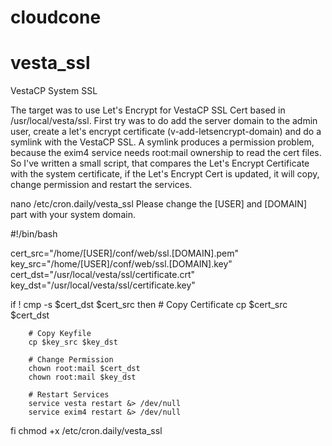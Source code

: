 # cloudcone

# vesta_ssl

VestaCP System SSL

The target was to use Let's Encrypt for VestaCP SSL Cert based in /usr/local/vesta/ssl. First try was to do add the server domain to the admin user, create a let's encrypt certificate (v-add-letsencrypt-domain) and do a symlink with the VestaCP SSL. A symlink produces a permission problem, because the exim4 service needs root:mail ownership to read the cert files. So I've written a small script, that compares the Let's Encrypt Certificate with the system certificate, if the Let's Encrypt Cert is updated, it will copy, change permission and restart the services.

nano /etc/cron.daily/vesta_ssl
Please change the [USER] and [DOMAIN] part with your system domain.

#!/bin/bash

cert_src="/home/[USER]/conf/web/ssl.[DOMAIN].pem"
key_src="/home/[USER]/conf/web/ssl.[DOMAIN].key"
cert_dst="/usr/local/vesta/ssl/certificate.crt"
key_dst="/usr/local/vesta/ssl/certificate.key"

if ! cmp -s $cert_dst $cert_src
then
        # Copy Certificate
        cp $cert_src $cert_dst

        # Copy Keyfile
        cp $key_src $key_dst

        # Change Permission
        chown root:mail $cert_dst
        chown root:mail $key_dst

        # Restart Services
        service vesta restart &> /dev/null
        service exim4 restart &> /dev/null
fi
chmod +x /etc/cron.daily/vesta_ssl
